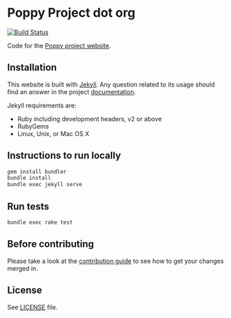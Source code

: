 # Poppy Project dot org

[![Build Status](https://travis-ci.org/poppy-project/poppy-project.org.svg?branch=master)](https://travis-ci.org/poppy-project/poppy-project.org)

Code for the [Poppy project website](https://www.poppy-project.org).

## Installation

This website is built with [Jekyll](http://jekyllrb.com/). Any question related to its usage should find an answer in the project [documentation](http://jekyllrb.com/docs/home/).

Jekyll requirements are:

- Ruby including development headers, v2 or above
- RubyGems
- Linux, Unix, or Mac OS X

## Instructions to run locally

```bash
gem install bundler
bundle install
bundle exec jekyll serve
```

## Run tests

```bash
bundle exec rake test
```

## Before contributing

Please take a look at the [contribution guide](CONTRIBUTING.md) to see how to get your changes merged in.

## License

See [LICENSE](LICENSE.md) file.
